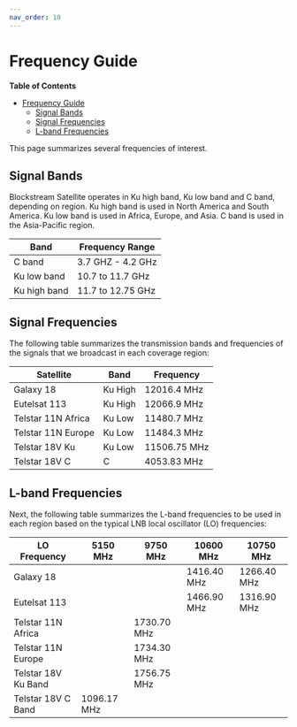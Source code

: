 ```yaml
---
nav_order: 10
---
```


# Frequency Guide

<!-- markdown-toc start - Don't edit this section. Run M-x markdown-toc-generate-toc again -->
**Table of Contents**

- [Frequency Guide](#frequency-guide)
    - [Signal Bands](#signal-bands)
    - [Signal Frequencies](#signal-frequencies)
    - [L-band Frequencies](#l-band-frequencies)

<!-- markdown-toc end -->

This page summarizes several frequencies of interest.

## Signal Bands

Blockstream Satellite operates in Ku high band, Ku low band and C band,
depending on region. Ku high band is used in North America and South America. Ku
low band is used in Africa, Europe, and Asia. C band is used in the Asia-Pacific
region.

| Band         | Frequency Range   |
|--------------|-------------------|
| C band       | 3.7 GHZ - 4.2 GHz |
| Ku low band  | 10.7 to 11.7 GHz  |
| Ku high band | 11.7 to 12.75 GHz |

## Signal Frequencies

The following table summarizes the transmission bands and frequencies of the
signals that we broadcast in each coverage region:

| Satellite          | Band    | Frequency    |
|--------------------|---------|--------------|
| Galaxy 18          | Ku High | 12016.4 MHz  |
| Eutelsat 113       | Ku High | 12066.9 MHz  |
| Telstar 11N Africa | Ku Low  | 11480.7 MHz  |
| Telstar 11N Europe | Ku Low  | 11484.3 MHz  |
| Telstar 18V Ku     | Ku Low  | 11506.75 MHz |
| Telstar 18V C      | C       | 4053.83 MHz  |

## L-band Frequencies

Next, the following table summarizes the L-band frequencies to be used in each
region based on the typical LNB local oscillator (LO) frequencies:

| LO Frequency        | 5150 MHz    | 9750 MHz    | 10600 MHz    | 10750 MHz    |
|---------------------|-------------|-------------|--------------|--------------|
| Galaxy 18           |             |             | 1416.40 MHz  | 1266.40 MHz  |
| Eutelsat 113        |             |             | 1466.90 MHz  | 1316.90 MHz  |
| Telstar 11N Africa  |             | 1730.70 MHz |              |              |
| Telstar 11N Europe  |             | 1734.30 MHz |              |              |
| Telstar 18V Ku Band |             | 1756.75 MHz |              |              |
| Telstar 18V C Band  | 1096.17 MHz |             |              |              |

